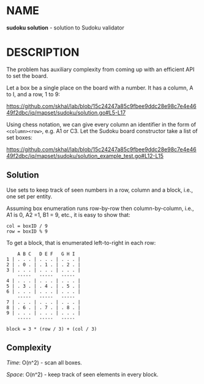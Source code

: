 # NAME

**sudoku solution** - solution to Sudoku validator


# DESCRIPTION

The problem has auxiliary complexity from coming up with an efficient API to
set the board.

Let a box be a single place on the board with a number. It has a column, A to I,
and a row, 1 to 9:

https://github.com/skhal/lab/blob/15c24247a85c9fbee9ddc28e98c7e4e4649f2dbc/iq/mapset/sudoku/solution.go#L5-L17

Using chess notation, we can give every column an identifier in the form of
`<column><row>`, e.g. A1 or C3. Let the Sudoku board constructor take a list
of set boxes:

https://github.com/skhal/lab/blob/15c24247a85c9fbee9ddc28e98c7e4e4649f2dbc/iq/mapset/sudoku/solution_example_test.go#L12-L15


## Solution

Use sets to keep track of seen numbers in a row, column and a block, i.e., one
set per entity.

Assuming box enumeration runs row-by-row then column-by-column, i.e., A1 is 0,
A2 =1, B1 = 9, etc., it is easy to show that:

```
col = boxID / 9
row = boxID % 9
```

To get a block, that is enumerated left-to-right in each row:

```
    A B C   D E F   G H I
1 | . . . | . . . | . . . |
2 | . 0 . | . 1 . | . 2 . |
3 | . . . | . . . | . . . |
    -----   -----   -----
4 | . . . | . . . | . . . |
5 | . 3 . | . 4 . | . 5 . |
6 | . . . | . . . | . . . |
    -----   -----   -----
7 | . . . | . . . | . . . |
8 | . 6 . | . 7 . | . 8 . |
9 | . . . | . . . | . . . |
    -----   -----   -----

block = 3 * (row / 3) + (col / 3)
```


## Complexity

*Time*: O(n^2) - scan all boxes.

*Space*: O(n^2) - keep track of seen elements in every block.
